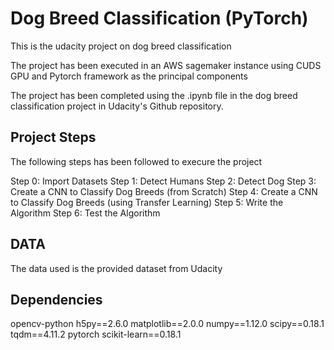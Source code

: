 # Dog Breed Classification (PyTorch)

This is the udacity project on dog breed classification

The project has been executed in an AWS  sagemaker instance using CUDS GPU and Pytorch framework as the principal components

The project has been completed using the .ipynb file in the dog breed classification project in Udacity's Github repository.

## Project Steps

The following steps has been followed to execure the project

Step 0: Import Datasets
Step 1: Detect Humans
Step 2: Detect Dog
Step 3: Create a CNN to Classify Dog Breeds (from Scratch)
Step 4: Create a CNN to Classify Dog Breeds (using Transfer Learning)
Step 5: Write the Algorithm
Step 6: Test the Algorithm

## DATA

The data used is the provided dataset from Udacity


## Dependencies

opencv-python
h5py==2.6.0
matplotlib==2.0.0
numpy==1.12.0
scipy==0.18.1
tqdm==4.11.2
pytorch
scikit-learn==0.18.1
